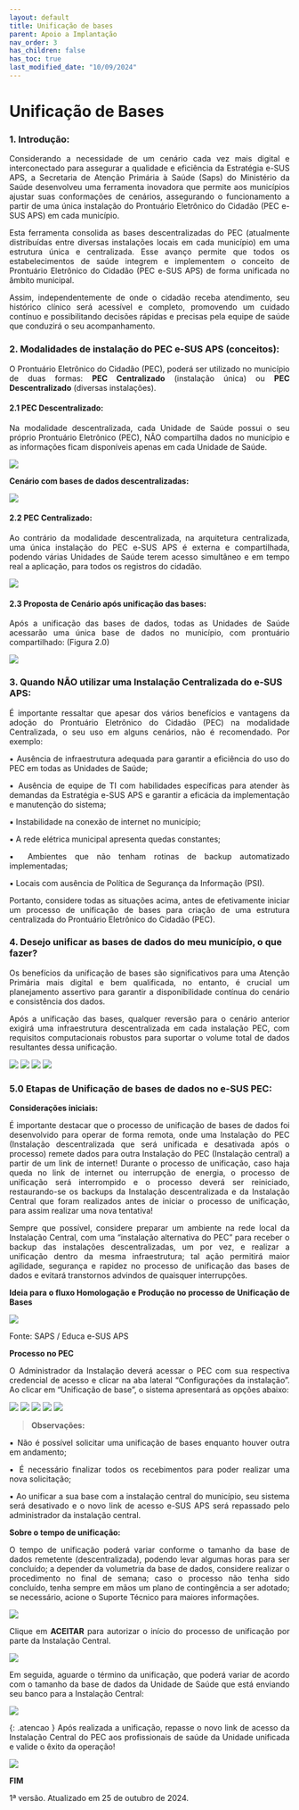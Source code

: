 ```yaml
---
layout: default
title: Unificação de bases
parent: Apoio a Implantação
nav_order: 3
has_children: false
has_toc: true
last_modified_date: "10/09/2024"
---
```

<head>
    <style>
        p{text-align:justify};
    </style>
</head>

# **Unificação de Bases**

### 1. Introdução:

Considerando a necessidade de um cenário cada vez mais digital e interconectado para assegurar a qualidade e eficiência da Estratégia e-SUS APS, a Secretaria de Atenção Primária à Saúde (Saps) do Ministério da Saúde desenvolveu uma ferramenta inovadora que permite aos municípios ajustar suas conformações de cenários, assegurando o funcionamento a partir de uma única instalação do Prontuário Eletrônico do Cidadão (PEC e-SUS APS) em cada município.

Esta ferramenta consolida as bases descentralizadas do PEC (atualmente distribuídas entre diversas instalações locais em cada município) em uma estrutura única e centralizada. Esse avanço permite que todos os estabelecimentos de saúde integrem e implementem o conceito de Prontuário Eletrônico do Cidadão (PEC e-SUS APS) de forma unificada no âmbito municipal. 

Assim, independentemente de onde o cidadão receba atendimento, seu histórico clínico será acessível e completo, promovendo um cuidado contínuo e possibilitando decisões rápidas e precisas pela equipe de saúde que conduzirá o seu acompanhamento. 

### 2. Modalidades de instalação do PEC e-SUS APS (conceitos):

O Prontuário Eletrônico do Cidadão (PEC), poderá ser utilizado no município de duas formas: **PEC Centralizado** (instalação única) ou **PEC Descentralizado** (diversas instalações).

#### 2.1 PEC Descentralizado:

Na modalidade descentralizada, cada Unidade de Saúde possui o seu próprio Prontuário Eletrônico (PEC), NÃO compartilha dados no município e as informações ficam disponíveis apenas em cada Unidade de Saúde.

![](media/unificacao_de_bases_001.png)

**Cenário com bases de dados descentralizadas:**

![](media/unificacao_de_bases_002.png)

#### 2.2 PEC Centralizado:

Ao contrário da modalidade descentralizada, na arquitetura centralizada, uma única
instalação do PEC e-SUS APS é externa e compartilhada, podendo várias Unidades de Saúde terem acesso simultâneo e em tempo real a aplicação, para todos os registros do cidadão.

![](media/unificacao_de_bases_003.png)

#### 2.3 Proposta de Cenário após unificação das bases:

Após a unificação das bases de dados, todas as Unidades de Saúde acessarão uma única
base de dados no município, com prontuário compartilhado: (Figura 2.0)

![](media/unificacao_de_bases_004.png)

### 3. Quando NÃO utilizar uma Instalação Centralizada do e-SUS APS:

É importante ressaltar que apesar dos vários benefícios e vantagens da adoção do
Prontuário Eletrônico do Cidadão (PEC) na modalidade Centralizada, o seu uso em alguns
cenários, não é recomendado. Por exemplo:

▪ Ausência de infraestrutura adequada para garantir a eficiência do uso do PEC em todas as Unidades de Saúde;

▪ Ausência de equipe de TI com habilidades específicas para atender às demandas da
Estratégia e-SUS APS e garantir a eficácia da implementação e manutenção do sistema;

▪ Instabilidade na conexão de internet no município;

▪ A rede elétrica municipal apresenta quedas constantes;

▪ Ambientes que não tenham rotinas de backup automatizado implementadas;

▪ Locais com ausência de Política de Segurança da Informação (PSI).

Portanto, considere todas as situações acima, antes de efetivamente iniciar um
processo de unificação de bases para criação de uma estrutura centralizada do Prontuário Eletrônico do Cidadão (PEC).

### 4. Desejo unificar as bases de dados do meu município, o que fazer?

Os benefícios da unificação de bases são significativos para uma Atenção Primária mais digital e bem qualificada, no entanto, é crucial um planejamento assertivo para garantir a disponibilidade contínua do cenário e consistência dos dados.

Após a unificação das bases, qualquer reversão para o cenário anterior exigirá uma
infraestrutura descentralizada em cada instalação PEC, com requisitos computacionais robustos para suportar o volume total de dados resultantes dessa unificação.

![](media/unificacao_de_bases_005.png)
![](media/unificacao_de_bases_006.png)
![](media/unificacao_de_bases_007.png)
![](media/unificacao_de_bases_008.png)

### 5.0 Etapas de Unificação de bases de dados no e-SUS PEC:

**Considerações iniciais:**

É importante destacar que o processo de unificação de bases de dados foi desenvolvido para operar de forma remota, onde uma Instalação do PEC (Instalação
descentralizada que será unificada e desativada após o processo) remete dados para outra Instalação do PEC (Instalação central) a partir de um link de internet! Durante o processo de unificação, caso haja queda no link de internet ou interrupção de energia, o processo de unificação será interrompido e o processo deverá ser reiniciado, restaurando-se os backups da Instalação descentralizada e da Instalação Central que foram realizados antes de iniciar o processo de unificação, para assim realizar uma nova tentativa! 

Sempre que possível, considere preparar um ambiente na rede local da Instalação Central, com uma “instalação alternativa do PEC” para receber o backup das instalações descentralizadas, um por vez, e realizar a unificação dentro da mesma infraestrutura; tal ação permitirá maior agilidade, segurança e rapidez no processo de unificação das bases de dados e evitará transtornos advindos de quaisquer interrupções.

**Ideia para o fluxo Homologação e Produção no processo de Unificação de Bases**

![](media/unificacao_hom_prod.png)

Fonte: SAPS / Educa e-SUS APS

**Processo no PEC**

O Administrador da Instalação deverá acessar o PEC com sua respectiva credencial de acesso e clicar na aba lateral “Configurações da instalação”. Ao clicar em “Unificação de base”, o sistema apresentará as opções abaixo:

![](media/unificacao_de_bases_009.png)
![](media/unificacao_de_bases_010.png)
![](media/unificacao_de_bases_011.png)
![](media/unificacao_de_bases_012.png)
![](media/unificacao_de_bases_013.png)

> **Observações:**

▪ Não é possível solicitar uma unificação de bases enquanto houver outra em andamento;

▪ É necessário finalizar todos os recebimentos para poder realizar uma nova solicitação;

▪ Ao unificar a sua base com a instalação central do município, seu sistema será
desativado e o novo link de acesso e-SUS APS será repassado pelo administrador da
instalação central.

**Sobre o tempo de unificação:**

O tempo de unificação poderá variar conforme o tamanho da base de dados remetente
(descentralizada), podendo levar algumas horas para ser concluído; a depender da volumetria da base de dados, considere realizar o procedimento no final de semana; caso o processo não tenha sido concluído, tenha sempre em mãos um plano de contingência a ser adotado; se necessário, acione o Suporte Técnico para maiores informações.

![](media/unificacao_de_bases_014.png)

Clique em **ACEITAR** para autorizar o início do processo de unificação por parte da Instalação Central.

![](media/unificacao_de_bases_015.png)

Em seguida, aguarde o término da unificação, que poderá variar de acordo com o tamanho da base de dados da Unidade de Saúde que está enviando seu banco para a Instalação Central:

![](media/unificacao_de_bases_016.png)

{: .atencao }
Após realizada a unificação, repasse o novo link de acesso da Instalação Central do PEC aos profissionais de saúde da Unidade unificada e valide o êxito da operação! 

![](media/unificacao_de_bases_017.png)

**FIM**

1ª versão. Atualizado em 25 de outubro de 2024.